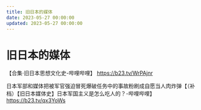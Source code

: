 ```yaml
---
title: 旧日本的媒体
date: 2023-05-27 00:00:00
updated: 2023-05-27 00:00:00
---
```


# 旧日本的媒体

【合集·旧日本思想文化史-哔哩哔哩】 https://b23.tv/WrPAjnr

日本军部和媒体把被军官强迫冒死爆破任务中的事故粉刷成自愿当人肉炸弹【（补档）【旧日本媒体史】日本军国主义是怎么吃人的？-哔哩哔哩】 https://b23.tv/qx3YoWs
